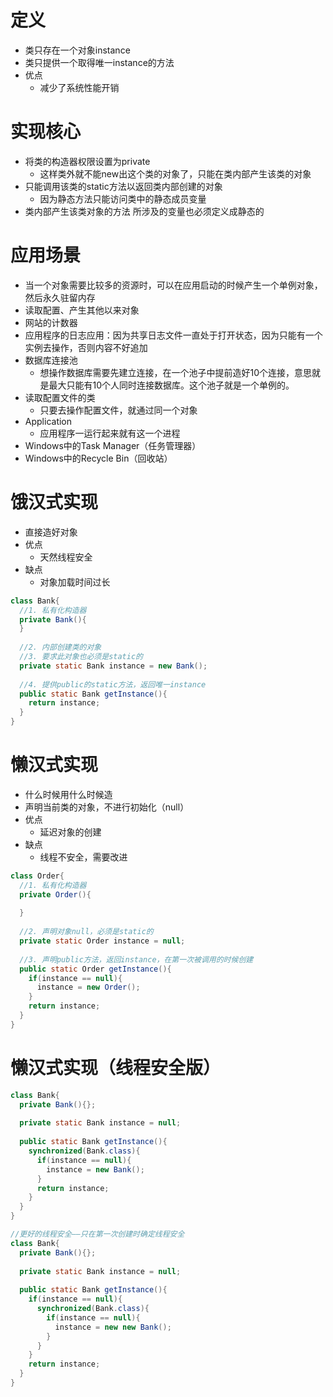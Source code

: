 # 定义

- 类只存在一个对象instance
- 类只提供一个取得唯一instance的方法
- 优点
  - 减少了系统性能开销

# 实现核心

- 将类的构造器权限设置为private
  - 这样类外就不能new出这个类的对象了，只能在类内部产生该类的对象
- 只能调用该类的static方法以返回类内部创建的对象
  - 因为静态方法只能访问类中的静态成员变量
- 类内部产生该类对象的方法 所涉及的变量也必须定义成静态的

# 应用场景

- 当一个对象需要比较多的资源时，可以在应用启动的时候产生一个单例对象，然后永久驻留内存
- 读取配置、产生其他以来对象
- 网站的计数器
- 应用程序的日志应用：因为共享日志文件一直处于打开状态，因为只能有一个实例去操作，否则内容不好追加
- 数据库连接池
  - 想操作数据库需要先建立连接，在一个池子中提前造好10个连接，意思就是最大只能有10个人同时连接数据库。这个池子就是一个单例的。
- 读取配置文件的类
  - 只要去操作配置文件，就通过同一个对象
- Application
  - 应用程序一运行起来就有这一个进程
- Windows中的Task Manager（任务管理器）
- Windows中的Recycle Bin（回收站）

# 饿汉式实现

- 直接造好对象
- 优点
  - 天然线程安全
- 缺点
  - 对象加载时间过长

```java
class Bank{
  //1. 私有化构造器
  private Bank(){
  }
  
  //2. 内部创建类的对象
  //3. 要求此对象也必须是static的
  private static Bank instance = new Bank();
  
  //4. 提供public的static方法，返回唯一instance
  public static Bank getInstance(){
    return instance;
  }
}
```

# 懒汉式实现

- 什么时候用什么时候造
- 声明当前类的对象，不进行初始化（null）
- 优点
  - 延迟对象的创建
- 缺点
  - 线程不安全，需要改进

```java
class Order{
  //1. 私有化构造器
  private Order(){
    
  }
  
  //2. 声明对象null，必须是static的
  private static Order instance = null;
  
  //3. 声明public方法，返回instance，在第一次被调用的时候创建
  public static Order getInstance(){
    if(instance == null){
      instance = new Order();
    }
    return instance;
  }
}
```

# 懒汉式实现（线程安全版）

```java
class Bank{
  private Bank(){};
  
  private static Bank instance = null;
  
  public static Bank getInstance(){
    synchronized(Bank.class){
      if(instance == null){
        instance = new Bank();
      }
      return instance;
    }
  }
}

//更好的线程安全——只在第一次创建时确定线程安全
class Bank{
  private Bank(){};
  
  private static Bank instance = null;
  
  public static Bank getInstance(){
    if(instance == null){
      synchronized(Bank.class){
        if(instance == null){
          instance = new new Bank();
        }
      }
    }
    return instance;
  }
}
```

